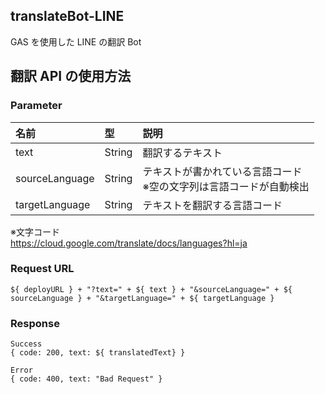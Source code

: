 ## translateBot-LINE

GAS を使用した LINE の翻訳 Bot

## 翻訳 API の使用方法

### Parameter

| 名前           | 型     | 説明                                                                   |
| :------------- | :----- | :--------------------------------------------------------------------- |
| text           | String | 翻訳するテキスト                                                       |
| sourceLanguage | String | テキストが書かれている言語コード<br> ※空の文字列は言語コードが自動検出 |
| targetLanguage | String | テキストを翻訳する言語コード                                           |

※文字コード<br>
https://cloud.google.com/translate/docs/languages?hl=ja

### Request URL

```
${ deployURL } + "?text=" + ${ text } + "&sourceLanguage=" + ${ sourceLanguage } + "&targetLanguage=" + ${ targetLanguage }
```

### Response

```
Success
{ code: 200, text: ${ translatedText} }
```

```
Error
{ code: 400, text: "Bad Request" }
```
